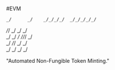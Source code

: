 #EVM
                                      
    _/      _/    _/_/_/_/  _/_/_/_/_/   
   _/_/    _/    _/            _/        
  _/  _/  _/    _/_/_/        _/         
 _/    _/_/    _/            _/          
_/      _/    _/            _/           
                                               
"Automated Non-Fungible Token Minting."
